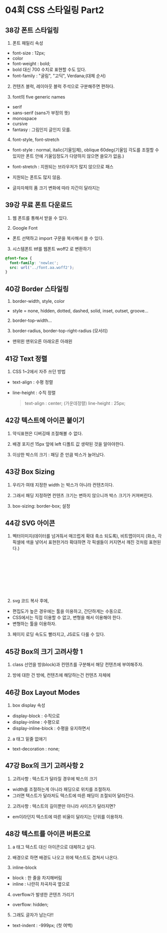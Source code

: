 # 04회 CSS 스타일링 Part2

## 38강 폰트 스타일링

1. 폰트 패밀리 속성

- font-size : 12px;
- color
- font-weight : bold;
- bold 대신 700 수치로 표현할 수도 있다.
- font-family : "굴림", "고딕", Verdana;(대체 순서)

2. 컨텐츠 블럭, 레이아웃 블럭 주석으로 구분해주면 편하다.

3. font의 five generic names

- serif
- sans-serif (sans가 부정의 뜻)
- monospace
- cursive
- fantasy : 그림인지 글인지 모를.

4. font-style, font-stretch

- font-style : normal, italic(기울임체), oblique 60deg(기울임 각도를 조절할 수 있지만 폰트 안에 기울임정도가 다양하지 않으면 쓸모가 없음.)

- font-stretch : 지원되는 브라우저가 많지 않으므로 패스
- 지원되는 폰트도 많지 않음.
- 글자자체의 품 크기 변화에 따라 자간이 달라지는

## 39강 무료 폰트 다운로드

1. 웹 폰트를 통해서 받을 수 있다.

2. Google Font

- 폰트 선택하고 import 구문을 복사해서 쓸 수 있다.

3. 시스템폰트 ttf를 웹폰트 woff2 로 변환하기

```css
@font-face {
  font-family: 'newlec';
  src: url('../font.aa.woff2');
}
```

## 40강 Border 스타일링

1. border-width, style, color

- style = none, hidden, dotted, dashed, solid, inset, outset, groove...

2. border-top-width...

3. border-radius, border-top-right-radius (모서리)

- 맨위왼 맨위오른 아래오른 아래왼

## 41강 Text 정렬

1. CSS 1~2에서 자주 쓰던 방법

- text-align : 수평 정렬
- line-height : 수직 정렬

  > text-align : center; (가운데정렬)
  > line-height : 25px;

## 42강 텍스트에 아이콘 붙이기

1. 약식표현은 디버깅때 조절해볼 수 없다.

2. 배경 포지션 15px 앞에 left 디폴트 값 생략된 것을 알아야한다.

3. 이상한 박스의 크기 : 패딩 준 만큼 박스가 늘어났다.

## 43강 Box Sizing

1. 우리가 여태 지정한 width 는 박스가 아니라 컨텐츠이다.

2. 그래서 패딩 지정하면 컨텐츠 크기는 변하지 않으니까 박스 크기가 커져버린다.

3. box-sizing: border-box; 설정

## 44강 SVG 아이콘

1. 벡터이미지(데이터를 넘겨줘서 매끄럽게 확대 축소 되도록), 비트맵이미지 (화소, 각 픽셀에 색을 넣어서 표현한거라 확대하면 각 픽셀들이 커지면서 깨진 것처럼 표현된다.)

2. svg 코드 복사 후에, <svg> 태그 이용

- 편집도가 높은 경우에는 툴을 이용하고, 간단하게는 수동으로.
- CSS에서는 직접 이용할 수 없고, 변형을 해서 이용해야 한다.
- 변형하는 툴을 이용하자.

3. 페이지 로딩 속도도 빨라지고, JS로도 다룰 수 있다.

## 45강 Box의 크기 고려사항 1

1. class 선언을 방(block)과 컨텐츠를 구분해서 해당 컨텐츠에 부여해주자.

2. 방에 대한 건 방에, 컨텐츠에 해당하는건 컨텐츠 자체에

## 46강 Box Layout Modes

1. box display 속성

- display-block : 수직으로
- display-inline : 수평으로
- display-inline-block : 수평을 유지하면서

2. a 태그 밑줄 없애기

- text-decoration : none;

## 47강 Box의 크기 고려사항 2

1. 고려사항 : 텍스트가 달라질 경우에 박스의 크기

- width를 조절하는게 아니라 패딩으로 위치를 조절하자.
- 그러면 텍스트가 달라져도 텍스트에 따른 패딩이 조절되어 달라진다.

2. 고려사항 : 텍스트의 길이뿐만 아니라 사이즈가 달라지면?

- em이라던지 텍스트에 따른 비율이 달라지는 단위를 이용하자.

## 48강 텍스트를 아이콘 버튼으로

1. a 태그 텍스트 대신 아이콘으로 대체하고 싶다.

2. 배경으로 하면 배경도 나오고 위에 텍스트도 겹쳐서 나온다.

3. inline-block

- block : 한 줄을 차지해버림
- inline : 나란히 차곡차곡 옆으로

4. overflow가 발생한 콘텐츠 가리기

- overflow: hidden;

5. 그래도 글자가 남는다!!

- text-indent : -999px; (첫 여백)
